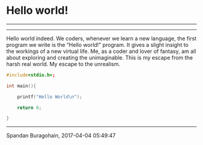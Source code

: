# Hello world! 
---
---
Hello world indeed. We coders, whenever we learn a new language, the first program we write is the “Hello world!” program. It gives a slight insight to the workings of a new virtual life. Me, as a coder and lover of fantasy, am all about exploring and creating the unimaginable. This is my escape from the harsh real world. My escape to the unrealism.

```cpp
#include<stdio.h>;

int main(){

    printf("Hello World\n");

    return 0;

}
```
---
Spandan Buragohain, 2017-04-04 05:49:47
